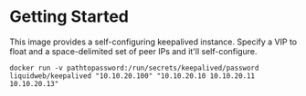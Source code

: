 # Getting Started

This image provides a self-configuring keepalived instance. Specify a VIP to float and a space-delimited set of peer IPs and it'll self-configure.

`docker run -v pathtopassword:/run/secrets/keepalived/password liquidweb/keepalived "10.10.20.100" "10.10.20.10 10.10.20.11 10.10.20.13"`
